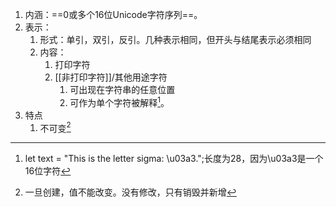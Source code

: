 1. 内涵：==0或多个16位Unicode字符序列==。
2. 表示：
	1. 形式：单引，双引，反引。几种表示相同，但开头与结尾表示必须相同
	2. 内容：
		1. 打印字符
		2. [[非打印字符]]/其他用途字符
			1. 可出现在字符串的任意位置
			2. 可作为单个字符被解释[^1]。
3. 特点
	1. 不可变[^2]



[^1]: let text = "This is the letter sigma: \u03a3.";长度为28，因为\u03a3是一个16位字符
[^2]: 一旦创建，值不能改变。没有修改，只有销毁并新增